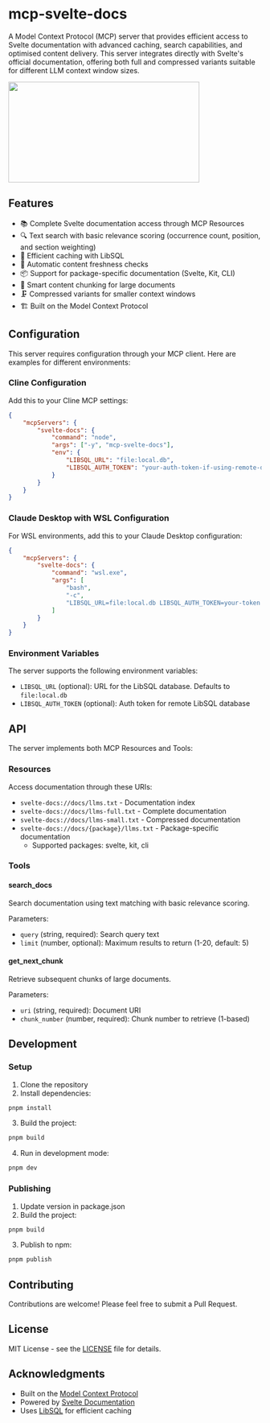 # mcp-svelte-docs

A Model Context Protocol (MCP) server that provides efficient access
to Svelte documentation with advanced caching, search capabilities,
and optimised content delivery. This server integrates directly with
Svelte's official documentation, offering both full and compressed
variants suitable for different LLM context window sizes.

<a href="https://glama.ai/mcp/servers/wu4hy1xtjb">
  <img width="380" height="200" src="https://glama.ai/mcp/servers/wu4hy1xtjb/badge" />
</a>

## Features

- 📚 Complete Svelte documentation access through MCP Resources
- 🔍 Text search with basic relevance scoring (occurrence count, position, and section weighting)
- 💾 Efficient caching with LibSQL
- 🔄 Automatic content freshness checks
- 📦 Support for package-specific documentation (Svelte, Kit, CLI)
- 📏 Smart content chunking for large documents
- 🗜️ Compressed variants for smaller context windows
- 🏗️ Built on the Model Context Protocol

## Configuration

This server requires configuration through your MCP client. Here are
examples for different environments:

### Cline Configuration

Add this to your Cline MCP settings:

```json
{
	"mcpServers": {
		"svelte-docs": {
			"command": "node",
			"args": ["-y", "mcp-svelte-docs"],
			"env": {
				"LIBSQL_URL": "file:local.db",
				"LIBSQL_AUTH_TOKEN": "your-auth-token-if-using-remote-db"
			}
		}
	}
}
```

### Claude Desktop with WSL Configuration

For WSL environments, add this to your Claude Desktop configuration:

```json
{
	"mcpServers": {
		"svelte-docs": {
			"command": "wsl.exe",
			"args": [
				"bash",
				"-c",
				"LIBSQL_URL=file:local.db LIBSQL_AUTH_TOKEN=your-token node mcp-svelte-docs"
			]
		}
	}
}
```

### Environment Variables

The server supports the following environment variables:

- `LIBSQL_URL` (optional): URL for the LibSQL database. Defaults to
  `file:local.db`
- `LIBSQL_AUTH_TOKEN` (optional): Auth token for remote LibSQL
  database

## API

The server implements both MCP Resources and Tools:

### Resources

Access documentation through these URIs:

- `svelte-docs://docs/llms.txt` - Documentation index
- `svelte-docs://docs/llms-full.txt` - Complete documentation
- `svelte-docs://docs/llms-small.txt` - Compressed documentation
- `svelte-docs://docs/{package}/llms.txt` - Package-specific
  documentation
  - Supported packages: svelte, kit, cli

### Tools

#### search_docs

Search documentation using text matching with basic relevance scoring.

Parameters:

- `query` (string, required): Search query text
- `limit` (number, optional): Maximum results to return (1-20,
  default: 5)

#### get_next_chunk

Retrieve subsequent chunks of large documents.

Parameters:

- `uri` (string, required): Document URI
- `chunk_number` (number, required): Chunk number to retrieve
  (1-based)

## Development

### Setup

1. Clone the repository
2. Install dependencies:

```bash
pnpm install
```

3. Build the project:

```bash
pnpm build
```

4. Run in development mode:

```bash
pnpm dev
```

### Publishing

1. Update version in package.json
2. Build the project:

```bash
pnpm build
```

3. Publish to npm:

```bash
pnpm publish
```

## Contributing

Contributions are welcome! Please feel free to submit a Pull Request.

## License

MIT License - see the [LICENSE](LICENSE) file for details.

## Acknowledgments

- Built on the
  [Model Context Protocol](https://github.com/modelcontextprotocol)
- Powered by [Svelte Documentation](https://svelte.dev)
- Uses [LibSQL](https://github.com/libsql/libsql) for efficient
  caching
